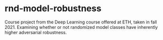# rnd-model-robustness
Course project from the Deep Learning course offered at ETH, taken in fall 2021. Examining whether or not randomized model classes have inherently higher adversarial robustness.
